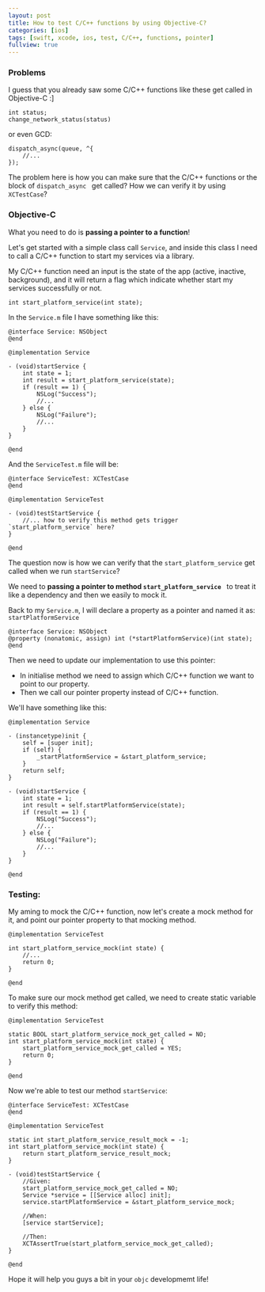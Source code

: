 ```yaml
---
layout: post
title: How to test C/C++ functions by using Objective-C?
categories: [ios]
tags: [swift, xcode, ios, test, C/C++, functions, pointer]
fullview: true
---
```


### Problems
I guess that you already saw some C/C++ functions like these get called in Objective-C :]

```
int status;
change_network_status(status)
```

or even GCD:

```
dispatch_async(queue, ^{
    //...
});
```

The problem here is how you can make sure that the C/C++ functions or the block of `dispatch_async ` get called? How we can verify it by using `XCTestCase`?

### Objective-C

What you need to do is **passing a pointer to a function**!

Let's get started with a simple class call `Service`, and inside this class I need to call a C/C++ function to start my services via a library.

My C/C++ function need an input is the state of the app (active, inactive, background), and it will return a flag which indicate whether start my services successfully or not.

```
int start_platform_service(int state);
```

In the `Service.m` file I have something like this:

```objc
@interface Service: NSObject
@end

@implementation Service 

- (void)startService {
    int state = 1; 
    int result = start_platform_service(state);
    if (result == 1) {
        NSLog("Success");
        //...
    } else {
        NSLog("Failure");
        //...
    }
}

@end
```

And the `ServiceTest.m` file will be:

```objc
@interface ServiceTest: XCTestCase
@end

@implementation ServiceTest 

- (void)testStartService {
    //... how to verify this method gets trigger `start_platform_service` here?
}

@end
```

The question now is how we can verify that the `start_platform_service` get called when we run `startService`?

We need to **passing a pointer to method `start_platform_service `** to treat it like a dependency and then we easily to mock it.

Back to my `Service.m`, I will declare a property as a pointer and named it as: `startPlatformService`

```objc
@interface Service: NSObject
@property (nonatomic, assign) int (*startPlatformService)(int state);
@end
```

Then we need to update our implementation to use this pointer:

- In initialise method we need to assign which C/C++ function we want to point to our property.
- Then we call our pointer property instead of C/C++ function.

We'll have something like this:

```objc
@implementation Service 

- (instancetype)init {
    self = [super init];
    if (self) {
        _startPlatformService = &start_platform_service;
    }
    return self;
}

- (void)startService {
    int state = 1; 
    int result = self.startPlatformService(state);
    if (result == 1) {
        NSLog("Success");
        //...
    } else {
        NSLog("Failure");
        //...
    }
}

@end
```

### Testing:

My aming to mock the C/C++ function, now let's create a mock method for it, and point our pointer property to that mocking method.

```objc
@implementation ServiceTest 

int start_platform_service_mock(int state) {
    //...
    return 0;
}

@end 
```

To make sure our mock method get called, we need to create static variable to verify this method:

```objc
@implementation ServiceTest 

static BOOL start_platform_service_mock_get_called = NO;
int start_platform_service_mock(int state) {
    start_platform_service_mock_get_called = YES;
    return 0;
}

@end
```

Now we're able to test our method `startService`:

```objc
@interface ServiceTest: XCTestCase
@end

@implementation ServiceTest 

static int start_platform_service_result_mock = -1;
int start_platform_service_mock(int state) {
    return start_platform_service_result_mock;
}

- (void)testStartService {
    //Given:
    start_platform_service_mock_get_called = NO;
    Service *service = [[Service alloc] init];
    service.startPlatformService = &start_platform_service_mock;
	
    //When:
    [service startService];
	
    //Then:
    XCTAssertTrue(start_platform_service_mock_get_called);
}

@end
```

Hope it will help you guys a bit in your `objc` developmemt life!
